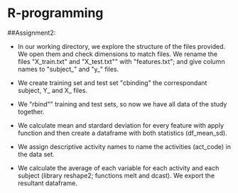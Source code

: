 R-programming
=============
##Assignment2:

* In our working directory, we explore the structure of the files provided. We open them and check dimensions to match files. We rename the files "X_train.txt" and "X_test.txt"" with "features.txt"; and give column names to "subject_" and "y_" files.

* We create training set and test set "cbinding" the correspondant subject, Y_ and X_ files.

* We "rbind"" training and test sets, so now we have all data of the study together.

* We calculate mean and stardard deviation  for every feature with apply function and then create a dataframe with both statistics (df_mean_sd).

* We assign descriptive activity names to name the activities (act_code) in the data set.

* We calculate the average of each variable for each activity and each subject (library reshape2; functions melt and dcast). We export the resultant dataframe.
